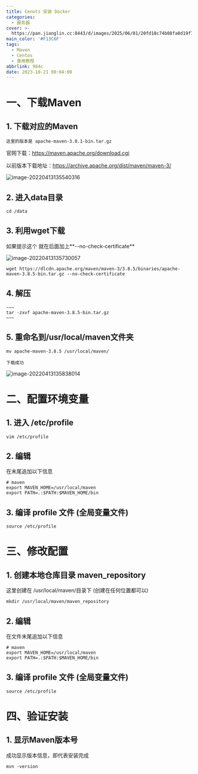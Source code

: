 ```yaml
---
title: Cenots 安装 Docker
categories:
  - 服务器
cover: >-
  https://pan.jianglin.cc:8443/d/images/2025/06/01/20fd18c74b08fa0d19f74c7b9b069401.png
main_color: '#F13C6F'
tags:
  - Maven
  - Centos
  - 食用教程
abbrlink: 984c
date: 2023-10-21 00:04:00
---
```


# 一、下载Maven

## 1. 下载对应的Maven

```
这里的版本是 apache-maven-3.8.1-bin.tar.gz
```

官网下载：https://maven.apache.org/download.cgi

以前版本下载地址：https://archive.apache.org/dist/maven/maven-3/

![image-20220413135540316](https://olinl-note.oss-cn-shanghai.aliyuncs.com/note/202402072007992.png)

## 2. 进入data目录

```
cd /data
```

## 3. 利用wget下载

如果提示这个 就在后面加上**--no-check-certificate**

![image-20220413135730057](https://olinl-note.oss-cn-shanghai.aliyuncs.com/note/202402072007553.png)

```
wget https://dlcdn.apache.org/maven/maven-3/3.8.5/binaries/apache-maven-3.8.5-bin.tar.gz --no-check-certificate
```

## 4. 解压

```
~~~
tar -zxvf apache-maven-3.8.5-bin.tar.gz
~~~
```

## 5. 重命名到/usr/local/maven文件夹

```
mv apache-maven-3.8.5 /usr/local/maven/
```

```
下载成功
```


![image-20220413135838014](https://olinl-note.oss-cn-shanghai.aliyuncs.com/note/202402072007259.png)

# 二、配置环境变量

## 1. 进入 /etc/profile

```
vim /etc/profile
```

## 2. 编辑

在末尾追加以下信息

```
# maven
export MAVEN_HOME=/usr/local/maven
export PATH=.:$PATH:$MAVEN_HOME/bin
```

## 3. 编译 profile 文件 (全局变量文件)

```
source /etc/profile
```

# 三、修改配置

## 1. 创建本地仓库目录 maven_repository

这里创建在 /usr/local/maven/目录下 (创建在任何位置都可以)

```
mkdir /usr/local/maven/maven_repository
```

## 2. 编辑

在文件末尾追加以下信息

```
# maven
export MAVEN_HOME=/usr/local/maven
export PATH=.:$PATH:$MAVEN_HOME/bin
```

## 3. 编译 profile 文件 (全局变量文件)

```
source /etc/profile
```

# 四、验证安装

## 1. 显示Maven版本号

成功显示版本信息，即代表安装完成

```
mvn -version
```
